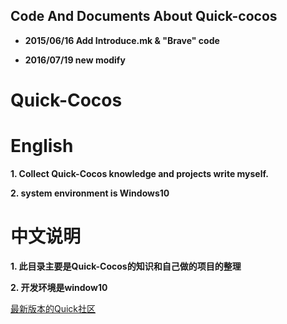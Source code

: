 ## Code And Documents About Quick-cocos ##

- **2015/06/16 Add Introduce.mk & "Brave" code**

- **2016/07/19 new modify**
# Quick-Cocos

# English

**1. Collect Quick-Cocos knowledge and projects write myself.**

**2. system environment is Windows10**

# 中文说明

**1. 此目录主要是Quick-Cocos的知识和自己做的项目的整理**

**2. 开发环境是window10**

[最新版本的Quick社区][1]


  [1]: http://www.tairan.com/